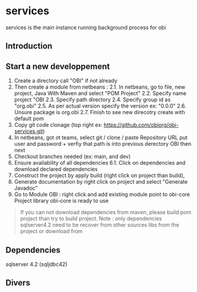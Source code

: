 # services
services is the main instance running background process for obi

## Introduction

## Start a new developpement
1. Create a directory call "OBI" if not already
2. Then create a module from netbeans :
2.1. In netbeans, go to file, new project, Java With Maven and select "POM Project"
2.2. Specify name project "OBI
2.3. Specify path directory
2.4. Specify group id as "org.obi"
2.5. As per actual version specify the version ex: "0.0.0"
2.6. Unsure package is org.obi
2.7. Finish to see new direcotry create with default pom
3. Copy git code clonage (top right ex: https://github.com/obiorg/obi-services.git)
4. In netbeans, got ot teams, select git / clone / paste Repository URL put user and password + verfiy that path is into previous derectory OBI then next
5. Checkout branches needed (ex: main, and dev)
6. Ensure availability of all dependencies
6.1. Click on dependencies and download declared dependencies
7. Construct the project by apply build (right click on project than build),
8. Generate documentation by right click on project and select "Generate Javadoc"
9. Go to Module OBI : right click and add existing module point to obi-core
Project library obi-core is ready to use


> If you can not download dependencies from maven, please build pom project than try to build project.
> Note : only dependencies sqlserver4.2 need to be recover from other sources libs from the project or download from

## Dependencies
sqlserver 4.2 (sqljdbc42)

## Divers





